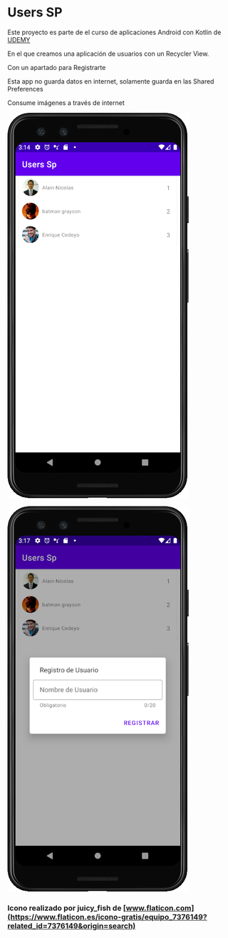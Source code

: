 # Users SP

Este proyecto es parte de el curso de aplicaciones Android con Kotlin de [UDEMY](https://www.udemy.com/share/103XD03@6WyLFecB_ulM_5V8q1i4E0y2R4ncQVPJFAuCSPAcSneo-NMzUsRFPnnNGPgx6Oaz/)

En el que creamos una aplicación de usuarios con un Recycler View.

Con un apartado para Registrarte 

Esta app no guarda datos en internet, solamente guarda en las Shared Preferences 

Consume imágenes a través de internet 

![Untitled](Users%20SP%20c64dd1e75cd24e65b036dffb45d10838/Untitled.png)

![Untitled](Users%20SP%20c64dd1e75cd24e65b036dffb45d10838/Untitled%201.png)

### Icono realizado por juicy_fish de [www.flaticon.com](https://www.flaticon.es/icono-gratis/equipo_7376149?related_id=7376149&origin=search)